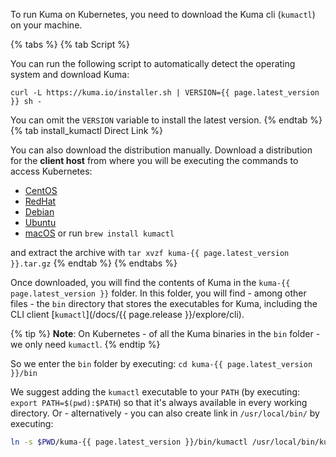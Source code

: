 To run Kuma on Kubernetes, you need to download the Kuma cli (`kumactl`) on your machine.

{% tabs %}
{% tab Script %}

You can run the following script to automatically detect the operating system and download Kuma:

<div class="language-sh">
  <pre class="no-line-numbers"><code>curl -L https://kuma.io/installer.sh | VERSION={{ page.latest_version }} sh -</code></pre>
</div>

You can omit the `VERSION` variable to install the latest version.
{% endtab %}
{% tab install_kumactl Direct Link %}

You can also download the distribution manually. Download a distribution for the **client host** from where you will be executing the commands to access Kubernetes:

* <a href="{{ site.links.direct }}/kuma-legacy/raw/names/kuma-centos-amd64/versions/{{ page.latest_version }}/kuma-{{ page.latest_version }}-centos-amd64.tar.gz">CentOS</a>
* <a href="{{ site.links.direct }}/kuma-legacy/raw/names/kuma-rhel-amd64/versions/{{ page.latest_version }}/kuma-{{ page.latest_version }}-rhel-amd64.tar.gz">RedHat</a>
* <a href="{{ site.links.direct }}/kuma-legacy/raw/names/kuma-debian-amd64/versions/{{ page.latest_version }}/kuma-{{ page.latest_version }}-debian-amd64.tar.gz">Debian</a>
* <a href="{{ site.links.direct }}/kuma-legacy/raw/names/kuma-ubuntu-amd64/versions/{{ page.latest_version }}/kuma-{{ page.latest_version }}-ubuntu-amd64.tar.gz">Ubuntu</a>
* <a href="{{ site.links.direct }}/kuma-legacy/raw/names/kuma-darwin-amd64/versions/{{ page.latest_version }}/kuma-{{ page.latest_version }}-darwin-amd64.tar.gz">macOS</a> or run `brew install kumactl`

and extract the archive with `tar xvzf kuma-{{ page.latest_version }}.tar.gz`
{% endtab %}
{% endtabs %}

Once downloaded, you will find the contents of Kuma in the `kuma-{{ page.latest_version }}` folder. In this folder, you will find - among other files - the `bin` directory that stores the executables for Kuma, including the CLI client [`kumactl`](/docs/{{ page.release }}/explore/cli).

{% tip %}
**Note**: On Kubernetes - of all the Kuma binaries in the `bin` folder - we only need `kumactl`.
{% endtip %}

So we enter the `bin` folder by executing: `cd kuma-{{ page.latest_version }}/bin`

We suggest adding the `kumactl` executable to your `PATH` (by executing: `export PATH=$(pwd):$PATH`) so that it's always available in every working directory. Or - alternatively - you can also create link in `/usr/local/bin/` by executing:

```sh
ln -s $PWD/kuma-{{ page.latest_version }}/bin/kumactl /usr/local/bin/kumactl
```
